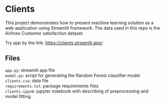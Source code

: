 # Clients
This project demonstrates how to present machine learning solution as a web application using Streamlit framework. The data used in this repo is the Airlines Customer satisfaction dataset.

Try app by the link: https://clients.streamlit.app/

## Files
`app.py`: streamlit app file<br>
`model.py`: script for generating the Random Forest classifier model<br>
`clients.csv`: data file<br>
`requirements.txt`: package requirements files<br>
`clients.ipynb`: jupyter notebook with describing of preprocessing and model fitting<br>

